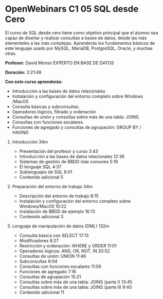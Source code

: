 # OpenWebinars C1 05 SQL desde Cero

El curso de SQL desde cero tiene como objetivo principal que el alumno sea capaz de diseñar y realizar consultas a bases de datos, desde las más elementales a las más complejas. Aprenderás los fundamentos básicos de este lenguaje usado por MySQL, MariaDB, PostgreSQL, Oracle, y muchas otras.


**Profesor:** David Monsó EXPERTO EN BASE DE DATOS

**Duración:** 3:21:48

**Con este curso aprenderás:**

* Introducción a las bases de datos relacionales
* Instalación y configuración del entorno completo sobre Windows /MacOS
* Consulta básicas y subconsultas.
* Operadores lógicos, filtrado y ordenación
* Consultas de unión y consultas sobre más de una tabla: JOINS.
* Consultas con funciones escalares.
* Funciones de agregado y consultas de agrupación: GROUP BY / HAVING

1. Introducción 34m
   * Presentación del profesor y curso 3:43 
   * Introducción a las bases de datos relacionales 12:36 
   * Sistemas de gestión de BBDD más comunes 5:19 
   * El lenguaje SQL 4:37 
   * Sublenguajes de SQL 8:01 
   * Contenido adicional 5

2. Preparación del entorno de trabajo 34m
   * Descripción del entorno de trabajo 8:15 
   * Instalación y configuración del entorno completo sobre Windows/MacOS 10:22 
   * Instalación de BBDD de ejemplo 16:13 
   * Contenido adicional 3

3. Lenguaje de manipulación de datos (DML) 132m
   * Consulta básica con SELECT 17:13 
   * Modificadores 8:27 
   * Restricción y ordenación: WHERE y ORDER 11:01 
   * Operadores lógicos: AND, OR, NOT, IN 20:52 
   * Consultas de unión: UNION 11:46 
   * Subconsultas 6:04 
   * Consultas con funciones escalares 11:09 
   * Funciones de agregado 7:16 
   * Consultas de agrupación 15:21 
   * Consultas sobre más de una tabla: JOINS (parte I) 13:45 
   * Consultas sobre más de una tabla: JOINS (parte II) 9:40 
   * Contenido adicional 11
